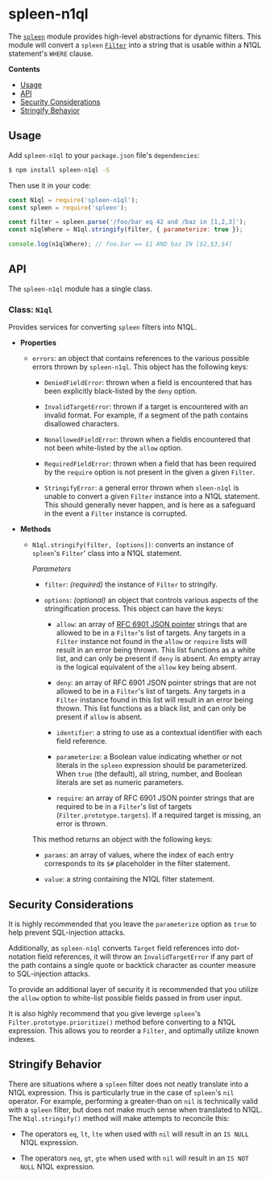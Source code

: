 # spleen-n1ql

The [`spleen`](https://www.npmjs.com/package/spleen) module provides high-level abstractions for dynamic filters.  This module will convert a `spleen` [`Filter`](https://www.npmjs.com/package/spleen#class-filter) into a string that is usable within a N1QL statement's `WHERE` clause.

__Contents__
* [Usage](#usage)
* [API](#api)
* [Security Considerations](#security-considerations)
* [Stringify Behavior](#stringify-behavior)

## Usage

Add `spleen-n1ql` to your `package.json` file's `dependencies`:

```sh
$ npm install spleen-n1ql -S
```

Then use it in your code:

```js
const N1ql = require('spleen-n1ql');
const spleen = require('spleen');

const filter = spleen.parse('/foo/bar eq 42 and /baz in [1,2,3]');
const n1qlWhere = N1ql.stringify(filter, { parameterize: true });

console.log(n1qlWhere); // foo.bar == $1 AND baz IN [$2,$3,$4]
```

## API

The `spleen-n1ql` module has a single class.

### Class: `N1ql`

Provides services for converting `spleen` filters into N1QL.

  * __Properties__

    + `errors`: an object that contains references to the various possible errors thrown by `spleen-n1ql`.  This object has the following keys:

      - `DeniedFieldError`: thrown when a field is encountered that has been explicitly black-listed by the `deny` option.

      - `InvalidTargetError`: thrown if a target is encountered with an invalid format.  For example, if a segment of the path contains disallowed characters.

      - `NonallowedFieldError`: thrown when a fieldis encountered that not been white-listed by the `allow` option.

      - `RequiredFieldError`: thrown when a field that has been required by the `require` option is not present in the given a given `Filter`.

      - `StringifyError`: a general error thrown when `sleen-n1ql` is unable to convert a given `Filter` instance into a N1QL statement.  This should generally never happen, and is here as a safeguard in the event a `Filter` instance is corrupted.

  * __Methods__

    + `N1ql.stringify(filter, [options])`: converts an instance of `spleen`'s `Filter`' class into a N1QL statement.

      _Parameters_

      - `filter`: _(required)_ the instance of `Filter` to stringify.

      - `options`: _(optional)_ an object that controls various aspects of the stringification process.  This object can have the keys:

        - `allow`: an array of [RFC 6901 JSON pointer](https://tools.ietf.org/html/rfc6901) strings that are allowed to be in a `Filter`'s list of targets.  Any targets in a `Filter` instance not found in the `allow` or `require` lists will result in an error being thrown.  This list functions as a white list, and can only be present if `deny` is absent.  An empty array is the logical equivalent of the `allow` key being absent.

        - `deny`: an array of RFC 6901 JSON pointer strings that are not allowed to be in a `Filter`'s list of targets.  Any targets in a `Filter` instance found in this list will result in an error being thrown.  This list functions as a black list, and can only be present if `allow` is absent.

        - `identifier`: a string to use as a contextual identifier with each field reference.

        - `parameterize`: a Boolean value indicating whether or not literals in the `spleen` expression should be parameterized.  When `true` (the default), all string, number, and Boolean literals are set as numeric parameters.

        - `require`: an array of RFC 6901 JSON pointer strings that are required to be in a `Filter`'s list of targets (`Filter.prototype.targets`).  If a required target is missing, an error is thrown.

      This method returns an object with the following keys:

      - `params`: an array of values, where the index of each entry corresponds to its `$#` placeholder in the filter statement.

      - `value`: a string containing the N1QL filter statement.

## Security Considerations

It is highly recommended that you leave the `parameterize` option as `true` to help prevent SQL-injection attacks.

Additionally, as `spleen-n1ql` converts `Target` field references into dot-notation field references, it will throw an `InvalidTargetError` if any part of the path contains a single quote or backtick character as counter measure to SQL-injection attacks.

To provide an additional layer of security it is recommended that you utilize the `allow` option to white-list possible fields passed in from user input.

It is also highly recommend that you give leverge `spleen`'s `Filter.prototype.prioritize()` method before converting to a N1QL expression.  This allows you to reorder a `Filter`, and optimally utilize known indexes.

## Stringify Behavior

There are situations where a `spleen` filter does not neatly translate into a N1QL expression.  This is particularly true in the case of `spleen`'s `nil` operator.  For example, performing a greater-than on `nil` is technically valid with a `spleen` filter, but does not make much sense when translated to N1QL.  The `N1ql.stringify()` method will make attempts to reconcile this:

* The operators `eq`, `lt`, `lte` when used with `nil` will result in an `IS NULL` N1QL expression.

* The operators `neq`, `gt`, `gte` when used with `nil` will result in an `IS NOT NULL` N1QL expression.
